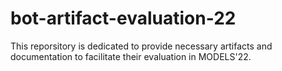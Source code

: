 # bot-artifact-evaluation-22
This reporsitory is dedicated to provide necessary artifacts and documentation to facilitate their evaluation in MODELS'22.
